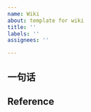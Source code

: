 ```yaml
---
name: Wiki
about: template for wiki
title: ''
labels: ''
assignees: ''

---
```


## 一句话
## Reference
